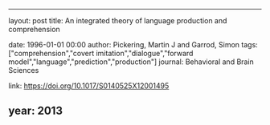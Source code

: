---
layout: post
title: An integrated theory of language production and comprehension

date: 1996-01-01 00:00
author: Pickering, Martin J and Garrod, Simon
tags: ["comprehension","covert imitation","dialogue","forward model","language","prediction","production"]
journal: Behavioral and Brain Sciences

link: https://doi.org/10.1017/S0140525X12001495

year: 2013
----